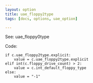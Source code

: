 ```yaml
---
layout: option
title: uae_floppy2type
tags: [docs, options, uae_option]

---
```


See: uae_floppy0type

Code:

    if c.uae_floppy2type.explicit:
        value = c.uae_floppy2type.explicit
    elif int(c.floppy_drive_count) > 2:
        value = c.int_default_floppy_type
    else:
        value = "-1"

